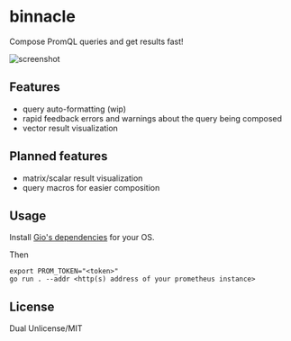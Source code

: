 # binnacle

Compose PromQL queries and get results fast!

![screenshot](https://github.com/whereswaldon/binnacle/raw/main/img/binnacle.png)

## Features

- query auto-formatting (wip)
- rapid feedback errors and warnings about the query being composed
- vector result visualization

## Planned features

- matrix/scalar result visualization
- query macros for easier composition


## Usage

Install [Gio's dependencies](https://gioui.org/doc/install) for your OS.

Then
```
export PROM_TOKEN="<token>"
go run . --addr <http(s) address of your prometheus instance>
```

## License

Dual Unlicense/MIT

